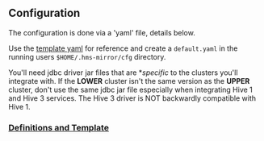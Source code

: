 ## Configuration

The configuration is done via a 'yaml' file, details below.

Use the [template yaml](./configs/default.template.yaml) for reference and create a `default.yaml` in the running users `$HOME/.hms-mirror/cfg` directory.

You'll need jdbc driver jar files that are **specific* to the clusters you'll integrate with.  If the **LOWER** cluster isn't the same version as the **UPPER** cluster, don't use the same jdbc jar file especially when integrating Hive 1 and Hive 3 services.  The Hive 3 driver is NOT backwardly compatible with Hive 1.

### [Definitions and Template](./configs/default.template.yaml)
